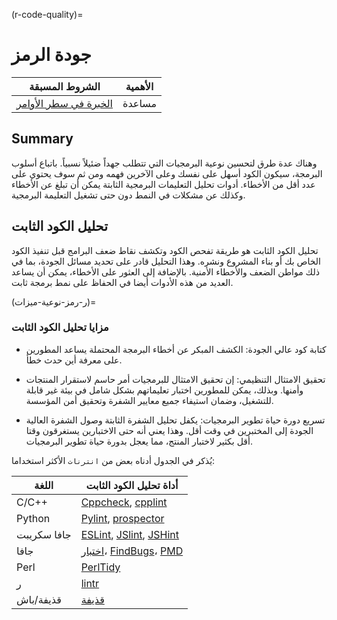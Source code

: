 (r-code-quality)=
# جودة الرمز

| الشروط المسبقة                                                                     | الأهمية |
| ---------------------------------------------------------------------------------- | ------- |
| [الخبرة في سطر الأوامر](https://programminghistorian.org/en/lessons/intro-to-bash) | مساعدة  |

## Summary

وهناك عدة طرق لتحسين نوعية البرمجيات التي تتطلب جهداً ضئيلاً نسبياً. باتباع أسلوب البرمجة، سيكون الكود أسهل على نفسك وعلى الآخرين فهمه ومن ثم سوف يحتوي على عدد أقل من الأخطاء. أدوات تحليل التعليمات البرمجية الثابتة يمكن أن تبلغ عن الأخطاء وكذلك عن مشكلات في النمط دون حتى تشغيل التعليمة البرمجية.

## تحليل الكود الثابت

تحليل الكود الثابت هو طريقة تفحص الكود وتكشف نقاط ضعف البرامج قبل تنفيذ الكود الخاص بك أو بناء المشروع ونشره. وهذا التحليل قادر على تحديد مسائل الجودة، بما في ذلك مواطن الضعف والأخطاء الأمنية. بالإضافة إلى العثور على الأخطاء، يمكن أن يساعد العديد من هذه الأدوات أيضا في الحفاظ على نمط برمجة ثابت.

(ر-رمز-نوعية-ميزات)=
### مزايا تحليل الكود الثابت

- كتابة كود عالي الجودة: الكشف المبكر عن أخطاء البرمجة المحتملة يساعد المطورين على معرفة أين حدث خطأ.

- تحقيق الامتثال التنظيمي: إن تحقيق الامتثال للبرمجيات أمر حاسم لاستقرار المنتجات وأمنها. وبذلك، يمكن للمطورين اختبار تعليماتهم بشكل شامل في بيئة غير قابلة للتشغيل، وضمان استيفاء جميع معايير الشفرة وتحقيق أمن المؤسسة.

- تسريع دورة حياة تطوير البرمجيات: يكفل تحليل الشفرة الثابتة وصول الشفرة العالية الجودة إلى المختبرين في وقت أقل. وهذا يعني أنه حتى الاختبارين يستغرقون وقتا أقل بكثير لاختبار المنتج، مما يعجل بدورة حياة تطوير البرمجيات.

يُذكر في الجدول أدناه بعض من `انترنات` الأكثر استخداما:

| اللغة       | أداة تحليل الكود الثابت                                                                                                  |
| ----------- | ------------------------------------------------------------------------------------------------------------------------ |
| C/C++       | [Cppcheck](http://cppcheck.sourceforge.net/), [cpplint](https://github.com/cpplintcpplint)                               |
| Python      | [Pylint](https://pypi.org/project/pylint/), [prospector](https://prospector.readthedocs.io)                              |
| جافا سكريبت | [ESLint](https://eslint.org/), [JSlint](https://jslint.com/), [JSHint](https://jshint.com/)                              |
| جافا        | [اختبار](https://checkstyle.sourceforge.io/)، [FindBugs](http://findbugs.sourceforge.net)، [PMD](https://pmd.github.io/) |
| Perl        | [PerlTidy](https://metacpan.org/pod/perltidy)                                                                            |
| ر           | [lintr](https://github.com/jimhester/lintr)                                                                              |
| قذيفة/باش   | [قذيفة](https://www.shellcheck.net)                                                                                      |
